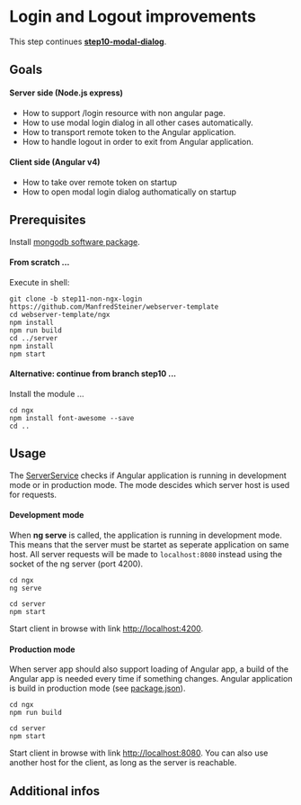 # Login and Logout improvements

This step continues **[step10-modal-dialog](../../blob/step10-modal-dialog/README.md)**.

## Goals

#### Server side (Node.js express)

* How to support /login resource with non angular page.
* How to use modal login dialog in all other cases automatically.
* How to transport remote token to the Angular application.
* How to handle logout in order to exit from Angular application.

#### Client side (Angular v4)

* How to take over remote token on startup
* How to open modal login dialog authomatically on startup


## Prerequisites

Install [mongodb software package][mongodb-install].

#### From scratch ...

Execute in shell:

```
git clone -b step11-non-ngx-login https://github.com/ManfredSteiner/webserver-template
cd webserver-template/ngx
npm install
npm run build
cd ../server
npm install
npm start
```

#### Alternative: continue from branch step10 ...

Install the module ...

```
cd ngx
npm install font-awesome --save
cd ..
```

## Usage

The [ServerService](ngx/src/app/services/server.service.ts) checks if Angular application is running 
in development mode or in production mode. The mode descides which server host is used for requests.

#### Development mode

When **ng serve** is called, the application is running in development mode. This means
that the server must be startet as seperate application on same host. All server requests
will be made to `localhost:8080` instead using the socket of the ng server (port 4200).

```
cd ngx
ng serve
```
```
cd server
npm start
```

Start client in browse with link [http://localhost:4200](http://localhost:4200).

#### Production mode

When server app should also support loading of Angular app, a build of the Angular app 
is needed every time if something changes. Angular application is build in production mode 
(see [package.json](ngx/package.json)).
```
cd ngx
npm run build
```
```
cd server
npm start
```

Start client in browse with link [http://localhost:8080](http://localhost:8080). 
You can also use another host for the client, as long as the server is reachable.



## Additional infos


[mongodb-install]: https://docs.mongodb.com/manual/tutorial/install-mongodb-on-ubuntu/
